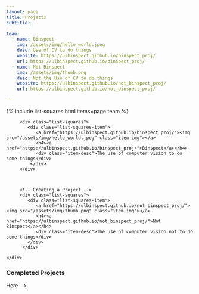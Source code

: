 ```yaml
---
layout: page
title: Projects
subtitle: 

team:
  - name: Binspect
    img: /assets/img/hello_world.jpeg
    desc: Use of CV to do things
    website: https://ulbinspect.github.io/binspect_proj/
    url: https://ulbinspect.github.io/binspect_proj/
  - name: Not Binspect
    img: /assets/img/thumb.png
    desc: Not the Use of CV to do things
    website: https://ulbinspect.github.io/not_binspect_proj/
    url: https://ulbinspect.github.io/not_binspect_proj/

---
```

{% include list-squares.html items=page.team %}


<!-- 
### Active Projects


<div class="container-fluid">
   
   <div class="row" >
         
         <!-- Creating a Project -->
         <div class="list-squares">
            <div class="list-squares-item">
               <a href="https://ulbinspect.github.io/binspect_proj/"><img src="/assets/img/hello_world.jpeg" class="item-img"></a>
               <h4><a href="https://ulbinspect.github.io/binspect_proj/">Binspect</a></h4>
               <div class="item-desc">The use of computer vision to do some things</div>
             </div> 
         </div>
      
      
        
         <!-- Creating a Project -->
         <div class="list-squares">
            <div class="list-squares-item">
               <a href="https://ulbinspect.github.io/not_binspect_proj/"><img src="/assets/img/thumb.png" class="item-img"></a>
               <h4><a href="https://ulbinspect.github.io/not_binspect_proj/">Not Binspect</a></h4>
               <div class="item-desc">The use of computer vision not to do some things</div>
            </div> 
          </div>
            
    </div>
</div>
   
### Completed Projects

Here
 -->
